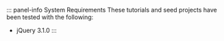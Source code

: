 ::: panel-info System Requirements
These tutorials and seed projects have been tested with the following:

* jQuery 3.1.0
:::
